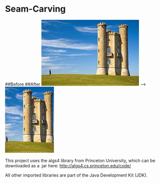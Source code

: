 # Seam-Carving

##Before                                 ##After
![Screenshot](docs/images/tower.jpg) --> ![Screenshot](docs/images/small.jpg)

This project uses the algs4 library from Princeton University, which can be downloaded as a .jar here:
http://algs4.cs.princeton.edu/code/

All other imported libraries are part of the Java Development Kit (JDK).
